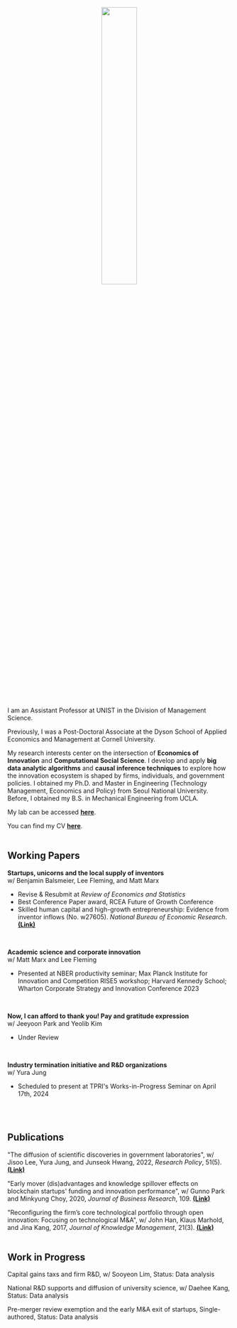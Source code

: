 
<p align="center"><![Shin2](https://github.com/sryanshin/srshin/assets/56745112/1be47535-c50b-4532-b73e-3a593ff98930)></p>


<p align="center"><img src = "https://user-images.githubusercontent.com/56745112/227010600-f453c2c0-81f8-445a-b739-f8028a67e0cd.jpg" width="40%" height="40%"></p> 

I am an Assistant Professor at UNIST in the Division of Management Science. 

Previously, I was a Post-Doctoral Associate at the Dyson School of Applied Economics and Management at Cornell University. 

My research interests center on the intersection of **Economics of Innovation** and **Computational Social Science**. I develop and apply **big data analytic algorithms** and **causal inference techniques** to explore how the innovation ecosystem is shaped by firms, individuals, and government policies. I obtained my Ph.D. and Master in Engineering (Technology Management, Economics and Policy) from Seoul National University. Before, I obtained my B.S. in Mechanical Engineering from UCLA.

My lab can be accessed [**here**](https://sites.google.com/view/unistdme).

You can find my CV [**here**](https://www.dropbox.com/s/1epwsyx6gmd2tnm/CV_SRShin.pdf?dl=0).
<br/>
<br/>

## **Working Papers**
**Startups, unicorns and the local supply of inventors**
<br/>w/ Benjamin Balsmeier, Lee Fleming, and Matt Marx
- Revise & Resubmit at *Review of Economics and Statistics*
- Best Conference Paper award, RCEA Future of Growth Conference
- Skilled human capital and high-growth entrepreneurship: Evidence from inventor inflows (No. w27605). *National Bureau of Economic Research*. [**(Link)**](https://www.nber.org/papers/w27605)
<br/>

**Academic science and corporate innovation**
<br/>w/ Matt Marx and Lee Fleming
- Presented at NBER productivity seminar; Max Planck Institute for Innovation and Competition RISE5 workshop; Harvard Kennedy School; Wharton Corporate Strategy and Innovation Conference 2023
<br/>

**Now, I can afford to thank you! Pay and gratitude expression**
<br/>w/ Jeeyoon Park and Yeolib Kim
- Under Review
<br/>

**Industry termination initiative and R&D organizations**
<br/>w/ Yura Jung
- Scheduled to present at TPRI's Works-in-Progress Seminar on April 17th, 2024
<br/>
<br/>

## **Publications**
"The diffusion of scientific discoveries in government laboratories", w/ Jisoo Lee, Yura Jung, and Junseok Hwang, 2022, *Research Policy*, 51(5). [**(Link)**](https://doi.org/10.1016/j.respol.2022.104496)

"Early mover (dis)advantages and knowledge spillover effects on blockchain startups' funding and innovation performance", w/ Gunno Park and Minkyung Choy, 2020, *Journal of Business Research*, 109. [**(Link)**](https://doi.org/10.1016/j.jbusres.2019.11.068)

"Reconfiguring the firm’s core technological portfolio through open innovation: Focusing on technological M&A", w/ John Han, Klaus Marhold, and Jina Kang, 2017, *Journal of Knowledge Management*, 21(3). [**(Link)**](https://doi.org/10.1108/JKM-07-2016-0295)
<br/>
<br/>

## **Work in Progress**
Capital gains taxs and firm R&D, w/ Sooyeon Lim, Status: Data analysis

National R&D supports and diffusion of university science, w/ Daehee Kang, Status: Data analysis

Pre-merger review exemption and the early M&A exit of startups, Single-authored, Status: Data analysis
